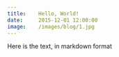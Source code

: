 ```yaml
---
title:    Hello, World!
date:     2015-12-01 12:00:00
image:    /images/blog/1.jpg
---
```


Here is the text, in markdown format
